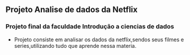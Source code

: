 ## Projeto Analise de dados da Netflix

### Projeto final da faculdade Introdução a ciencias de dados
- Projeto consiste em analisar os dados da netflix,sendos seus filmes e series,utilizando tudo que aprende nessa materia.
